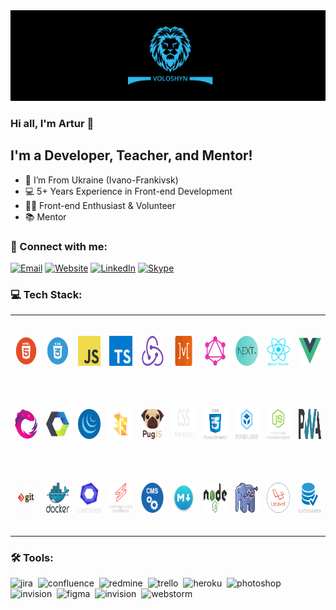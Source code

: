 <img src="./assets/preview.png" alt="Preview"/>

### Hi all, I'm Artur 👋

## I'm a Developer, Teacher, and Mentor!

- 📍 I’m From Ukraine (Ivano-Frankivsk)
- 💻 5+ Years Experience in Front-end Development
- 👨‍💻 Front-end Enthusiast & Volunteer
- 📚 Mentor

### 🤝 Connect with me:

[<img alt="Email" src="https://img.shields.io/badge/email-D14836.svg?&style=for-the-badge&logo=gmail&logoColor=fff"/>][email]
[<img alt="Website" src="https://img.shields.io/badge/website-3423A6.svg?&style=for-the-badge&logo=google-chrome&logoColor=fff"/>][website]
[<img alt="LinkedIn" src="https://img.shields.io/badge/linkedin-0077B5.svg?&style=for-the-badge&logo=linkedin&logoColor=fff"/>][linkedin]
[<img alt="Skype" src="https://img.shields.io/badge/skype-1eaff1.svg?&style=for-the-badge&logo=skype&logoColor=fff"/>][skype]

### 💻 Tech Stack:

<table align="center">
  <tr>
    <td align="center" width="140" height="112.43">
      <a href="#">
        <img src="./assets/skills/frontend/html.png" alt="HTML"  width="48" height="48" title="HTML"/>
      </a>
    </td>
    <td align="center" width="140" height="112.43">
<a href="#">
      <img src="./assets/skills/frontend/css.png" alt="CSS"  width="48" height="48" title="CSS"/>
</a>
    </td>
    <td align="center" width="140" height="112.43">
<a href="#">
      <img src="./assets/skills/frontend/js.png" alt="JavaScript"  width="48" height="48" title="JavaScript"/>
</a>
    </td>
    <td align="center" width="140" height="112.43">
<a href="#">
      <img src="./assets/skills/frontend/ts.png" alt="TypeScript"  width="48" height="48" title="TypeScript"/>
</a>
    </td>
    <td align="center" width="140" height="112.43">
<a href="#">
      <img src="./assets/skills/frontend/redux.png"
           alt="Redux, as well as technologies such as Redux-Saga and Redux-Thunk"
            width="48" height="48" title="Redux, as well as technologies such as Redux-Saga and Redux-Thunk"/>
</a>
    </td>
    <td align="center" width="140" height="112.43">
<a href="#">
      <img src="./assets/skills/frontend/mobx.png" alt="MobX"  width="48" height="48" title="MobX"/>
</a>
    </td>
    <td align="center" width="140" height="112.43">
<a href="#">
      <img src="./assets/skills/frontend/graphql.png" alt="GraphQL and Apollo"
            width="48" height="48" title="GraphQL and Apollo"/>
</a>
    </td>
    <td align="center" width="140" height="112.43">
<a href="#">
      <img src="./assets/skills/frontend/next.png" alt="Next.js"  width="48" height="48" title="Next.js"/>
</a>
    </td>
    <td align="center" width="140" height="112.43">
<a href="#">
      <img src="./assets/skills/frontend/react_native.png" alt="React Native"  width="48" height="48" title="React Native"/>
</a>
    </td>
    <td align="center" width="140" height="112.43">
<a href="#">
      <img src="./assets/skills/frontend/vue.png"
           alt="Vue, as well as technologies such as Nuxt.js and Vuex"
            width="48" height="48" title="Vue, as well as technologies such as Nuxt.js and Vuex"
      />
</a>
    </td>
  </tr>
  <tr>
    <td align="center" width="140" height="112.43">
      <img src="./assets/skills/frontend/rxjs.png" alt="RxJS"  width="48" height="48" title="RxJS"/>
    </td>
    <td align="center" width="140" height="112.43">
      <img src="./assets/skills/frontend/web_components.png"
           alt="Web Components, as well as technologies such as Stencil.js, Polymer, Bit, Lit-html and Clarity Core"
            width="48" height="48" title="Web Components, as well as technologies such as Stencil.js, Polymer, Bit, Lit-html and Clarity Core"
      />
    </td>
    <td align="center" width="140" height="112.43">
      <img src="./assets/skills/frontend/jquery.png" alt="jQuery"  width="48" height="48" title="jQuery"/>
    </td>
    <td align="center" width="140" height="112.43">
      <img src="./assets/skills/frontend/flow.png" alt="Flow"  width="48" height="48" title="Flow"/>
    </td>
    <td align="center" width="140" height="112.43">
      <img src="./assets/skills/frontend/pug.png" alt="Pug"  width="48" height="48" title="Pug"/>
    </td>
    <td align="center" width="140" height="112.43">
      <img src="./assets/skills/frontend/css_preprocessors.png"
           alt="CSS preprocessors such as SASS, LESS, Stylus and PostCSS"
            width="48" height="48" title="CSS preprocessors such as SASS, LESS, Stylus and PostCSS"
      />
    </td>
    <td align="center" width="140" height="112.43">
      <img src="./assets/skills/frontend/css_frameworks.png"
           alt="CSS frameworks such as Bootstrap, Materialize, Foundation, Skeleton and Tailwind CSS"
            width="48" height="48" title="CSS frameworks such as Bootstrap, Materialize, Foundation, Skeleton and Tailwind CSS"
      />
    </td>
    <td align="center" width="140" height="112.43">
      <img src="./assets/skills/frontend/bundlers.png"
           alt="Bundlers and task managers such as Webpack, Gulp, Rollup.js, Parcel Snowpack and Bower"
            width="48" height="48" title="Bundlers and task managers such as Webpack, Gulp, Rollup.js, Parcel Snowpack and Bower"
      />
    </td>
    <td align="center" width="140" height="112.43">
      <img src="./assets/skills/frontend/js_testing_frameworks.png"
           alt="JS testing utilities such as Jest, Enzyme, Testing Library (RTL), Cypress, Mocha, Karma, Jasmine and Chai"
            width="48" height="48" title="JS testing utilities such as Jest, Enzyme, Testing Library (RTL), Cypress, Mocha, Karma, Jasmine and Chai"/>
    </td>
    <td align="center" width="140" height="112.43">
      <img src="./assets/skills/frontend/pwa.png" alt="PWA and AMP"  width="48" height="48" title="PWA and AMP"/>
    </td>
  </tr>
  <tr>
    <td align="center" width="140" height="112.43">
      <img src="./assets/skills/other/git.png"
           alt="Git, as well as technologies such as GitHub, GitLab and Bitbucket"
            width="48" height="48" title="Git, as well as technologies such as GitHub, GitLab and Bitbucket"/>
    </td>
    <td align="center" width="140" height="112.43">
      <img src="./assets/skills/other/docker.svg" alt="Docker"  width="48" height="48" title="Docker"/>
    </td>
    <td align="center" width="140" height="112.43">
      <img src="./assets/skills/other/linters.png"
           alt="Linters and code formatters such as ESLint, Stylelint and Prettier"
            width="48" height="48" title="Linters and code formatters such as ESLint, Stylelint and Prettier"/>
    </td>
    <td align="center" width="140" height="112.43">
      <img src="./assets/skills/other/serverless_&_servers.png"
           alt="Serverless and servers such as AWS, Azure, GCP, Firebase, Nginx and Apache"
            width="48" height="48" title="Serverless and servers such as AWS, Azure, GCP, Firebase, Nginx and Apache"/>
    </td>
    <td align="center" width="140" height="112.43">
      <img src="./assets/skills/other/cms.png" alt="CMS's such as Expression.Cloud and WordPress"
            width="48" height="48" title="CMS's such as Expression.Cloud and WordPress"/>
    </td>
    <td align="center" width="140" height="112.43">
      <img src="./assets/skills/other/markdown.png" alt="Markdown"  width="48" height="48" title="Markdown"/>
    </td>
    <td align="center" width="140" height="112.43">
      <img src="./assets/skills/backand/nodejs.png" alt="Node.js"  width="48" height="48" title="Node.js"/>
    </td>
    <td align="center" width="140" height="112.43">
      <img src="./assets/skills/backand/php.png" alt="PHP"  width="48" height="48" title="PHP"/>
    </td>
    <td align="center" width="140" height="112.43">
      <img src="./assets/skills/backand/laravel.png" alt="Laravel"  width="48" height="48" title="Laravel"/>
    </td>
    <td align="center" width="140" height="112.43">
      <img src="./assets/skills/backand/databases.png"
           alt="Databases such as MySQL, PostgreSQL, MongoDB and Firebase"
            width="48" height="48" title="Databases such as MySQL, PostgreSQL, MongoDB and Firebase"/>
    </td>
  </tr>
</table>

### 🛠 Tools:

<img alt="jira" src="https://img.shields.io/badge/jira-056386.svg?&style=for-the-badge&logo=jira&logoColor=fff&logoWidth=20&labelColor=2eb8eb"/>&nbsp;
<img alt="confluence" src="https://img.shields.io/badge/confluence-056386.svg?&style=for-the-badge&logo=confluence&logoColor=fff&logoWidth=20&labelColor=2eb8eb"/>&nbsp;
<img alt="redmine" src="https://img.shields.io/badge/redmine-056386.svg?&style=for-the-badge&logo=redmine&logoColor=fff&logoWidth=20&labelColor=2eb8eb"/>&nbsp;
<img alt="trello" src="https://img.shields.io/badge/trello-056386.svg?&style=for-the-badge&logo=trello&logoColor=fff&logoWidth=20&labelColor=2eb8eb"/>&nbsp;
<img alt="heroku" src="https://img.shields.io/badge/heroku-056386.svg?&style=for-the-badge&logo=heroku&logoColor=fff&logoWidth=20&labelColor=2eb8eb"/>&nbsp;
<img alt="photoshop" src="https://img.shields.io/badge/photoshop-056386.svg?&style=for-the-badge&logo=adobe-photoshop&logoColor=fff&logoWidth=20&labelColor=2eb8eb"/>&nbsp;
<img alt="invision" src="https://img.shields.io/badge/invision-056386.svg?&style=for-the-badge&logo=invision&logoColor=fff&logoWidth=20&labelColor=2eb8eb"/>&nbsp;
<img alt="figma" src="https://img.shields.io/badge/figma-056386.svg?&style=for-the-badge&logo=figma&logoColor=fff&logoWidth=20&labelColor=2eb8eb"/>&nbsp;
<img alt="invision" src="https://img.shields.io/badge/invision-056386.svg?&style=for-the-badge&logo=invision&logoColor=fff&logoWidth=20&labelColor=2eb8eb"/>&nbsp;
<img alt="webstorm" src="https://img.shields.io/badge/webstorm-056386.svg?&style=for-the-badge&logo=webstorm&logoColor=fff&logoWidth=20&labelColor=2eb8eb"/>&nbsp;

[linkedin]: https://www.linkedin.com/in/artur-voloshyn-4439b61a4/
[email]: mailto:arthurvoloshyn@gmail.com
[skype]: skype:live:32d04c9d781e2d24?chat
[website]: https://arturvoloshyn.herokuapp.com/
